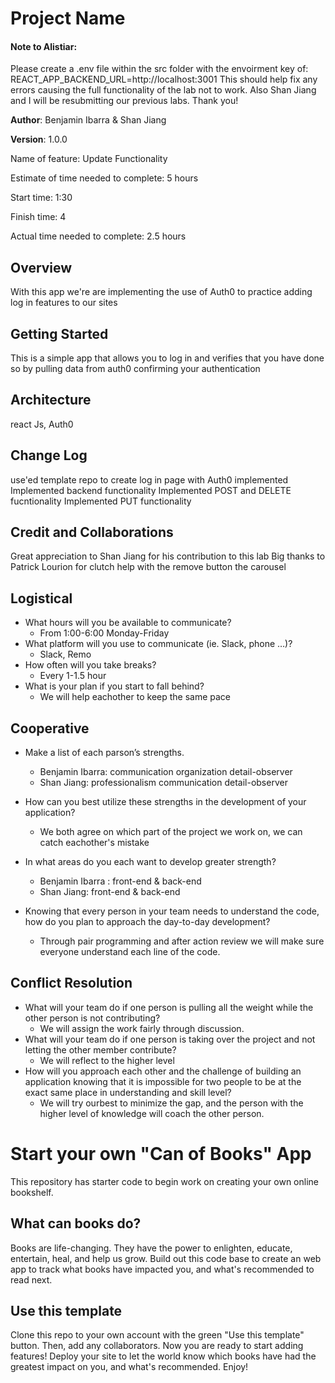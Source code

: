 # Project Name

#### Note to Alistiar:
Please create a .env file within the src folder with the envoirment key of: REACT_APP_BACKEND_URL=http://localhost:3001
This should help fix any errors causing the full functionality of the lab not to work. Also Shan Jiang and I will be resubmitting our previous labs. Thank you!

**Author**: Benjamin Ibarra & Shan Jiang

**Version**: 1.0.0 

Name of feature: Update Functionality

Estimate of time needed to complete: 5 hours

Start time: 1:30

Finish time: 4

Actual time needed to complete: 2.5 hours

## Overview
With this app we're are implementing the use of Auth0 to practice adding log in features to our sites

## Getting Started
This is a simple app that allows you to log in and verifies that you have done so by pulling data from auth0 confirming your authentication

## Architecture
react Js, Auth0

## Change Log
use'ed template repo to create log in page with Auth0 implemented
Implemented backend functionality
Implemented POST and DELETE fucntionality
Implemented PUT functionality

## Credit and Collaborations
Great appreciation to Shan Jiang for his contribution to this lab
Big thanks to Patrick Lourion for clutch help with the remove button the carousel


## Logistical

* What hours will you be available to communicate?
  * From 1:00-6:00 Monday-Friday
* What platform will you use to communicate (ie. Slack, phone …)?
  * Slack, Remo
* How often will you take breaks?
  * Every 1-1.5 hour
* What is your plan if you start to fall behind?
  * We will help eachother to keep the same pace
  
## Cooperative

* Make a list of each parson’s strengths.
  * Benjamin Ibarra: communication organization detail-observer
  * Shan Jiang: professionalism communication detail-observer

* How can you best utilize these strengths in the development of your application?
  * We both agree on which part of the project we work on, we can catch eachother's mistake
* In what areas do you each want to develop greater strength?
  * Benjamin Ibarra : front-end & back-end
  * Shan Jiang: front-end & back-end
* Knowing that every person in your team needs to understand the code, how do you plan to approach the day-to-day development?
  * Through pair programming and after action review we will make sure everyone understand each line of the code.

## Conflict Resolution

* What will your team do if one person is pulling all the weight while the other person is not contributing?
  * We will assign the work fairly through discussion.
* What will your team do if one person is taking over the project and not letting the other member contribute?
  * We will reflect to the higher level
* How will you approach each other and the challenge of building an application knowing that it is impossible for two people to be at the exact same place in understanding and skill level?
  * We will try ourbest to minimize the gap, and the person with the higher level of knowledge will coach the other person.


# Start your own "Can of Books" App

This repository has starter code to begin work on creating your own online bookshelf.

## What can books do?

Books are life-changing. They have the power to enlighten, educate, entertain, heal, and help us grow. Build out this code base to create an web app to track what books have impacted you, and what's recommended to read next.

## Use this template

Clone this repo to your own account with the green "Use this template" button. Then, add any collaborators. Now you are ready to start adding features! Deploy your site to let the world know which books have had the greatest impact on you, and what's recommended. Enjoy!